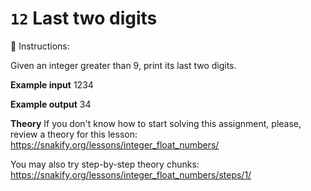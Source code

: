 # `12` Last two digits

📝 Instructions:

Given an integer greater than 9, print its last two digits.

**Example input**
1234

**Example output**
34

**Theory**
If you don't know how to start solving this assignment, please, review a theory for this lesson:
https://snakify.org/lessons/integer_float_numbers/

You may also try step-by-step theory chunks:
https://snakify.org/lessons/integer_float_numbers/steps/1/